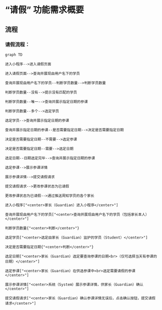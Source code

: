 # “请假” 功能需求概要

## 流程

### 请假流程：

```mermaid
graph TD

进入小程序-->进入请假页面

进入请假页面-->查询并展现由用户名下的学员

查询并展现由用户名下的学员--判断学员数量-->判断学员数量

判断学员数量--没有-->提示没有匹配的学员

判断学员数量--唯一-->查询并展示指定日期的参课

判断学员数量--多个-->选定学员

选定学员-->查询并展示指定日期的参课

查询并展示指定日期的参课--是否需要指定日期-->决定是否需要指定日期

决定是否需要指定日期--不需要-->选定参课

决定是否需要指定日期--需要-->选定日期

选定日期--日期选定完毕-->查询并展示指定日期的参课

选定参课-->展示参课详情

展示参课详情-->提交请假请求

提交请假请求-->更改参课状态为已请假

更改参课状态为已请假-->通过推送周知学员的各个家长

进入小程序["<center>家长（Guardian）进入小程序</center>"]

查询并展现由用户名下的学员["<center>查询并展现由用户名下的学员（包括家长本人）</center>"]

判断学员数量{"<center>判断</center>"}

选定学员["<center>选定由家长（Guardian）监护的学员（Student）</center>"]

决定是否需要指定日期{"<center>判断</center>"}

选定日期["<center>家长（Guardian）选定要查询参课的日期<br>（仅可选择当天有参课的日期）</center>"]

选定参课["<center>家长（Guardian）在供选参课中<br>选定需要请假的参课</center>"]

展示参课详情["<center>系统（System）展示参课详情，供家长（Guardian）确认</center>"]

提交请假请求["<center>家长（Guardian）确认参课详情无误后，点击确认按钮，提交请假请求</center>"]

```
<!--stackedit_data:
eyJoaXN0b3J5IjpbNzcxNDQzMzE1LC0xNDkzNjk3MzcxLC0xND
Y5MDk2MTc5LC0xMDg5NTkwMTkwLC0xMDg5NTkwMTkwLC0xOTc2
NDg4Mzg0LC05MzIwODIyNzIsLTEzOTc3NzA2NDQsMjEwMjk2OT
A1MywtMTU0OTU1NzYyMCwxMzQ3MTg3NzQ2LDMxNDc5Nzk1NSwt
NTI5NTgyMjQsMTEwMjM2OTUzLDg0MjQwNTAwNiwxOTQ5ODk1MT
UzLC0zOTM0Njc1OTIsLTEyODgyMTI2MTMsMTk2OTU3ODQ2MSwt
MjEwOTQ3MzYzMl19
-->